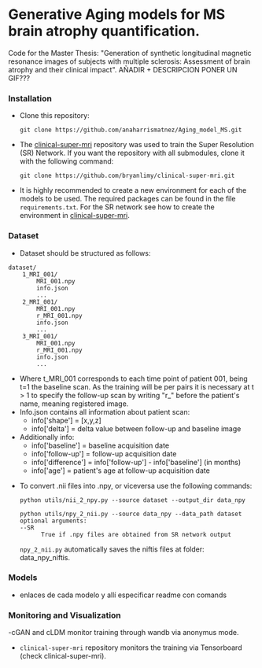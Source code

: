 # Generative Aging models for MS brain atrophy quantification.

Code for the Master Thesis: "Generation of synthetic longitudinal magnetic resonance images of subjects with multiple sclerosis: Assessment of brain atrophy and their clinical impact".
AÑADIR + DESCRIPCION
PONER UN GIF???

### Installation 
- Clone this repository:
  ```
  git clone https://github.com/anaharrismatnez/Aging_model_MS.git
  ```
- The [clinical-super-mri](https://github.com/bryanlimy/clinical-super-mri/tree/main) repository was used to train the Super Resolution (SR) Network. If you want the repository with all submodules, clone it with the following command:
  ```
  git clone https://github.com/bryanlimy/clinical-super-mri.git
  ```
- It is highly recommended to create a new environment for each of the models to be used. The required packages can be found in the file `requirements.txt`. For the SR network see how to create the environment in [clinical-super-mri](https://github.com/bryanlimy/clinical-super-mri/tree/main).


### Dataset

* Dataset should be structured as follows:
```
dataset/
    1_MRI_001/
        MRI_001.npy
        info.json
        ...
    2_MRI_001/
        MRI_001.npy
        r_MRI_001.npy
        info.json
        ...
    3_MRI_001/
        MRI_001.npy
        r_MRI_001.npy
        info.json
        ...
  ```

- Where t_MRI_001 corresponds to each time point of patient 001, being t=1 the baseline scan. As the training will be per pairs it is necessary at t > 1 to specify the follow-up scan by writing "r_" before the patient's name, meaning registered image.
- Info.json contains all information about patient scan:
  - info['shape'] = [x,y,z]
  - info['delta'] = delta value between follow-up and baseline image
- Additionally info:
  - info['baseline'] = baseline acquisition date
  - info['follow-up'] = follow-up acquisition date
  - info['difference'] = info['follow-up'] - info['baseline'] (in months)
  - info['age'] = patient's age at follow-up acquisition date

* To convert .nii files into .npy, or viceversa use the following commands:
  ```
  python utils/nii_2_npy.py --source dataset --output_dir data_npy
  ```
  ```
  python utils/npy_2_nii.py --source data_npy --data_path dataset 
  optional arguments:
  --SR
        True if .npy files are obtained from SR network output

  ```
  `npy_2_nii.py` automatically saves the niftis files at folder: data_npy_niftis. 
### Models 
- enlaces de cada modelo y allí especificar readme con comands
  
### Monitoring and Visualization 
-cGAN and cLDM monitor training through wandb via anonymus mode. 
- `clinical-super-mri` repository monitors the training via Tensorboard (check clinical-super-mri).


